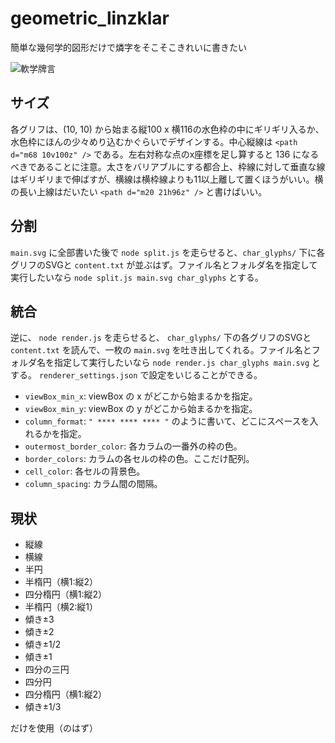# geometric_linzklar

簡単な幾何学的図形だけで燐字をそこそこきれいに書きたい

![軟学牌言](https://github.com/sozysozbot/geometric_linzklar/blob/master/spoonfed_pekzep.png)

## サイズ
各グリフは、(10, 10) から始まる縦100 x 横116の水色枠の中にギリギリ入るか、水色枠にほんの少々めり込むかぐらいでデザインする。中心縦線は `<path d="m68 10v100z" />` である。左右対称な点のx座標を足し算すると 136 になるべきであることに注意。太さをバリアブルにする都合上、枠線に対して垂直な線はギリギリまで伸ばすが、横線は横枠線よりも11以上離して置くほうがいい。横の長い上線はだいたい `<path d="m20 21h96z" />` と書けばいい。

## 分割
`main.svg` に全部書いた後で `node split.js` を走らせると、`char_glyphs/` 下に各グリフのSVGと `content.txt` が並ぶはず。ファイル名とフォルダ名を指定して実行したいなら `node split.js main.svg char_glyphs` とする。

## 統合
逆に、 `node render.js` を走らせると、 `char_glyphs/` 下の各グリフのSVGと `content.txt` を読んで、一枚の `main.svg` を吐き出してくれる。ファイル名とフォルダ名を指定して実行したいなら `node render.js char_glyphs main.svg` とする。 `renderer_settings.json` で設定をいじることができる。

* `viewBox_min_x`: viewBox の x がどこから始まるかを指定。
* `viewBox_min_y`: viewBox の y がどこから始まるかを指定。
* `column_format`: `" **** **** **** "` のように書いて、どこにスペースを入れるかを指定。
* `outermost_border_color`: 各カラムの一番外の枠の色。
* `border_colors`: カラムの各セルの枠の色。ここだけ配列。
* `cell_color`: 各セルの背景色。
* `column_spacing`: カラム間の間隔。

## 現状

 * 縦線
 * 横線
 * 半円
 * 半楕円（横1:縦2）
 * 四分楕円（横1:縦2）
 * 半楕円（横2:縦1）
 * 傾き±3
 * 傾き±2
 * 傾き±1/2
 * 傾き±1
 * 四分の三円
 * 四分円
 * 四分楕円（横1:縦2）
 * 傾き±1/3

だけを使用（のはず）



